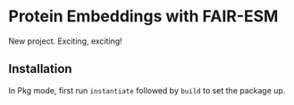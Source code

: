 # Protein Embeddings with FAIR-ESM
New project. Exciting, exciting!

## Installation

In Pkg mode, first run `instantiate` followed by `build` to set the package up.